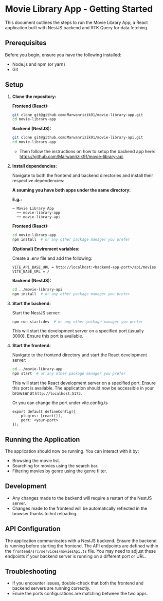 # Movie Library App - Getting Started

This document outlines the steps to run the Movie Library App, a React application built with NestJS backend and RTK Query for data fetching.

## Prerequisites

Before you begin, ensure you have the following installed:

- Node.js and npm (or yarn)
- Git

## Setup

1.  **Clone the repository:**

    **Frontend (React):**

    ```bash
    git clone git@github.com:Marwanrizik91/movie-library-app.git
    cd movie-library-app
    ```

    **Backend (NestJS):**

    ```bash
    git clone git@github.com:Marwanrizik91/movie-library-api.git
    cd movie-library-app
    ```

    - Then follow the instructions on how to setup the backend app here: https://github.com/Marwanrizik91/movie-library-api

2.  **Install dependencies:**

    Navigate to both the frontend and backend directories and install their respective dependencies:

    **A ssuming you have both apps under the same directory:**

    **E.g.:**

    ```
    ─ Movie Library App
      ── movie-library-app
      ── movie-library-api
    ```

    **Frontend (React):**

    ```bash
    cd movie-library-app
    npm install  # or any other package manager you prefer
    ```

    **(Optional) Enviroment variables:**

    Create a .env file and add the following:

    ```
    VITE_API_BASE_URL = http://localhost:<backend-app-port>/api/movies
    VITE_BASE_URL = /
    ```

    **Backend (NestJS):**

    ```bash
    cd ../movie-library-api
    npm install  # or any other package manager you prefer
    ```

3.  **Start the backend:**

    Start the NestJS server:

    ```bash
    npm run start:dev  # or any other package manager you prefer
    ```

    This will start the development server on a specified port (usually 3000). Ensure this port is available.

4.  **Start the frontend:**

    Navigate to the frontend directory and start the React development server:

    ```bash
    cd ../movie-library-app
    npm start  # or any other package manager you prefer
    ```

    This will start the React development server on a specified port. Ensure this port is available. The application should now be accessible in your browser at `http://localhost:5173`.

    Or you can change the port under vite.config.ts

    ```
    export default defineConfig({
        plugins: [react()],
        port: <your-port>
    });
    ```

## Running the Application

The application should now be running. You can interact with it by:

- Browsing the movie list.
- Searching for movies using the search bar.
- Filtering movies by genre using the genre filter.

## Development

- Any changes made to the backend will require a restart of the NestJS server.
- Changes made to the frontend will be automatically reflected in the browser thanks to hot reloading.

## API Configuration

The application communicates with a NestJS backend. Ensure the backend is running before starting the frontend. The API endpoints are defined within the `frontend/src/services/moviesApi.ts` file. You may need to adjust these endpoints if your backend server is running on a different port or URL.

## Troubleshooting

- If you encounter issues, double-check that both the frontend and backend servers are running correctly.
- Enure the ports configurations are matching between the two apps.
